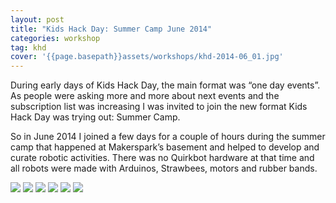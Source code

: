 ```yaml
---
layout: post
title: "Kids Hack Day: Summer Camp June 2014"
categories: workshop
tag: khd
cover: '{{page.basepath}}assets/workshops/khd-2014-06_01.jpg'
---
```


During early days of Kids Hack Day, the main format was “one day events”. As people were asking more and more about next events and the subscription list was increasing I was invited to join the new format Kids Hack Day was trying out: Summer Camp.

So in June 2014 I joined a few days for a couple of hours during the summer camp that happened at Makerspark’s basement and helped to develop and curate robotic activities. There was no Quirkbot hardware at that time and all robots were made with Arduinos, Strawbees, motors and rubber bands.

![]({{page.basepath}}assets/workshops/khd-2014-06_01.jpg)
![]({{page.basepath}}assets/workshops/khd-2014-06_02.jpg)
![]({{page.basepath}}assets/workshops/khd-2014-06_03.jpg)
![]({{page.basepath}}assets/workshops/khd-2014-06_04.jpg)
![]({{page.basepath}}assets/workshops/khd-2014-06_05.jpg)
![]({{page.basepath}}assets/workshops/khd-2014-06_06.jpg)

